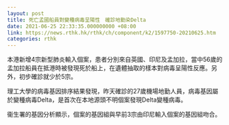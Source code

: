 ```yaml
---
layout: post
title: 死亡孟國船員對變種病毒呈陽性　確診地勤染Delta
date: 2021-06-25 22:33:35.000000000 +08:00
link: https://news.rthk.hk/rthk/ch/component/k2/1597750-20210625.htm
categories: rthk
---
```


本港新增4宗新型肺炎輸入個案，患者分別來自英國、印尼及孟加拉，當中56歲的孟加拉船員在抵港時被發現死於船上，在遺體抽取的樣本對病毒呈陽性反應。另外，初步確診就少於5宗。

理工大學的病毒基因排序結果發現，昨天確診的27歲機場地勤人員，病毒基因屬於變種病毒Delta，是首次在本地源頭不明個案發現Delta變種病毒。

衞生署的基因分析顯示，個案的基因組與早前3宗由印尼輸入個案的基因組吻合。
